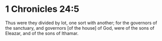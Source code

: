 # 1 Chronicles 24:5

Thus were they divided by lot, one sort with another; for the governors of the sanctuary, and governors [of the house] of God, were of the sons of Eleazar, and of the sons of Ithamar.